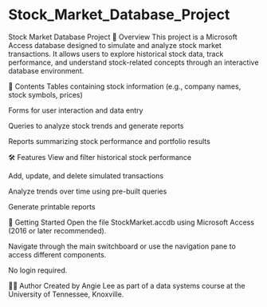 # Stock_Market_Database_Project
Stock Market Database Project
📘 Overview
This project is a Microsoft Access database designed to simulate and analyze stock market transactions. It allows users to explore historical stock data, track performance, and understand stock-related concepts through an interactive database environment.

📁 Contents
Tables containing stock information (e.g., company names, stock symbols, prices)

Forms for user interaction and data entry

Queries to analyze stock trends and generate reports

Reports summarizing stock performance and portfolio results

🛠️ Features
View and filter historical stock performance

Add, update, and delete simulated transactions

Analyze trends over time using pre-built queries

Generate printable reports

🚀 Getting Started
Open the file StockMarket.accdb using Microsoft Access (2016 or later recommended).

Navigate through the main switchboard or use the navigation pane to access different components.

No login required.

👨‍💻 Author
Created by Angie Lee as part of a data systems course at the University of Tennessee, Knoxville.
